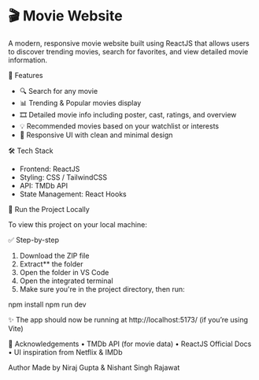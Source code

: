 # 🎬 Movie Website

A modern, responsive movie website built using ReactJS that allows users to discover trending movies, search for favorites, and view detailed movie information.


 🚀 Features

- 🔍 Search for any movie
- 📊 Trending & Popular movies display
- 🎞️ Detailed movie info including poster, cast, ratings, and overview
- 💡 Recommended movies based on your watchlist or interests
- 📱 Responsive UI with clean and minimal design


 🛠️ Tech Stack

- Frontend: ReactJS
- Styling: CSS / TailwindCSS 
- API: TMDb API 
- State Management: React Hooks 


 🧪 Run the Project Locally

To view this project on your local machine:

 ✅ Step-by-step

1. Download the ZIP file
2. Extract** the folder
3. Open the folder in VS Code
4. Open the integrated terminal
5. Make sure you're in the project directory, then run:

npm install
npm run dev


✨ The app should now be running at http://localhost:5173/ (if you’re using Vite)

🙏 Acknowledgements
	•	TMDb API (for movie data)
	•	ReactJS Official Docs
	•	UI inspiration from Netflix & IMDb

Author
Made  by Niraj Gupta & Nishant Singh Rajawat


 
